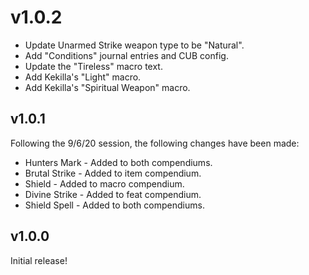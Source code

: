 # v1.0.2

- Update Unarmed Strike weapon type to be "Natural".
- Add "Conditions" journal entries and CUB config.
- Update the "Tireless" macro text.
- Add Kekilla's "Light" macro.
- Add Kekilla's "Spiritual Weapon" macro.

## v1.0.1 

Following the 9/6/20 session, the following changes have been made:

- Hunters Mark - Added to both compendiums.
- Brutal Strike - Added to item compendium.
- Shield - Added to macro compendium.
- Divine Strike - Added to feat compendium.
- Shield Spell - Added to both compendiums.

## v1.0.0

Initial release!
